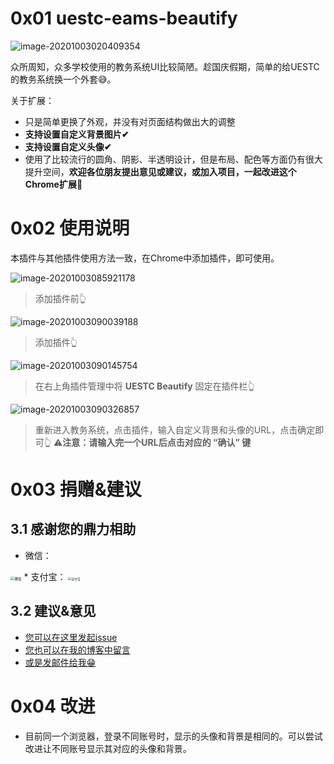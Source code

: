 # 0x01 uestc-eams-beautify
![image-20201003020409354](https://shaun.oss-cn-beijing.aliyuncs.com/typora/image-20201003020409354.png/watermark)

众所周知，众多学校使用的教务系统UI比较简陋。趁国庆假期，简单的给UESTC的教务系统换一个外套😅。

关于扩展：

* 只是简单更换了外观，并没有对页面结构做出大的调整
* **支持设置自定义背景图片✔**
* **支持设置自定义头像✔**
* 使用了比较流行的圆角、阴影、半透明设计，但是布局、配色等方面仍有很大提升空间，**欢迎各位朋友提出意见或建议，或加入项目，一起改进这个Chrome扩展💪**

# 0x02 使用说明

本插件与其他插件使用方法一致，在Chrome中添加插件，即可使用。

![image-20201003085921178](https://shaun.oss-cn-beijing.aliyuncs.com/typora/image-20201003085921178.png/watermark)

> 添加插件前👆

![image-20201003090039188](https://shaun.oss-cn-beijing.aliyuncs.com/typora/image-20201003090039188.png/watermark)

> 添加插件👆

![image-20201003090145754](https://shaun.oss-cn-beijing.aliyuncs.com/typora/image-20201003090145754.png/watermark)

> 在右上角插件管理中将 **UESTC Beautify** 固定在插件栏👆

![image-20201003090326857](https://shaun.oss-cn-beijing.aliyuncs.com/typora/image-20201003090326857.png/watermark)

> 重新进入教务系统，点击插件，输入自定义背景和头像的URL，点击确定即可👆
> ⚠**注意：请输入完一个URL后点击对应的 “确认” 键**

# 0x03 捐赠&建议

## 3.1 感谢您的鼎力相助

* 微信：
<img src="https://shaun.oss-cn-beijing.aliyuncs.com/typora/IMG_20201003_091738.jpg/watermark" alt="微信" style="zoom:40%;" />
* 支付宝：
<img src="https://shaun.oss-cn-beijing.aliyuncs.com/typora/IMG_20201003_091839.jpg/watermark" alt="支付宝" style="zoom:33%;" />

## 3.2 建议&意见

* [您可以在这里发起issue](https://github.com/shaunyoung-11/uestc-eams-beautify/issues)
* [您也可以在我的博客中留言](https://shaunyoung.cn/archives/79/)
* [或是发邮件给我😁](mailto:shaunyoung11@163.com)

# 0x04 改进

* 目前同一个浏览器，登录不同账号时，显示的头像和背景是相同的。可以尝试改进让不同账号显示其对应的头像和背景。
